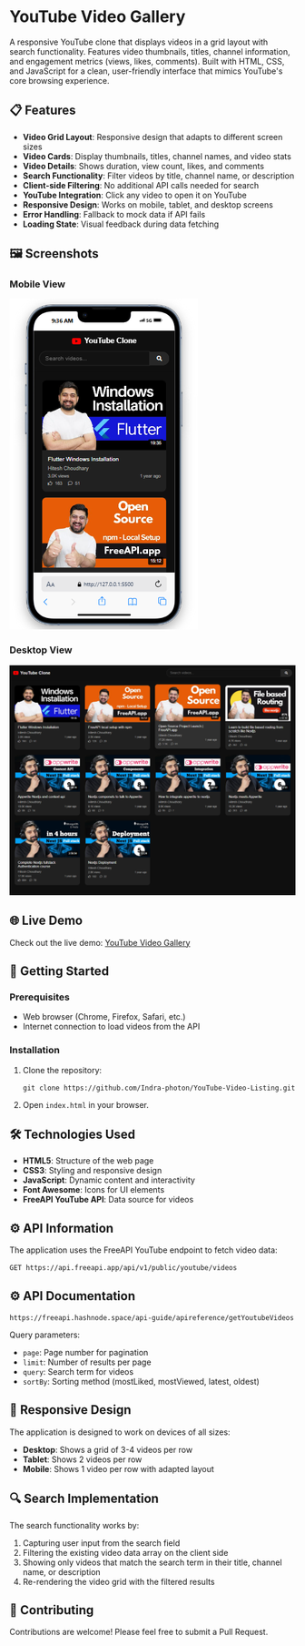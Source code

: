 # YouTube Video Gallery

A responsive YouTube clone that displays videos in a grid layout with search functionality. Features video thumbnails, titles, channel information, and engagement metrics (views, likes, comments). Built with HTML, CSS, and JavaScript for a clean, user-friendly interface that mimics YouTube's core browsing experience.

## 📋 Features

- **Video Grid Layout**: Responsive design that adapts to different screen sizes
- **Video Cards**: Display thumbnails, titles, channel names, and video stats
- **Video Details**: Shows duration, view count, likes, and comments
- **Search Functionality**: Filter videos by title, channel name, or description
- **Client-side Filtering**: No additional API calls needed for search
- **YouTube Integration**: Click any video to open it on YouTube
- **Responsive Design**: Works on mobile, tablet, and desktop screens
- **Error Handling**: Fallback to mock data if API fails
- **Loading State**: Visual feedback during data fetching

## 🖼️ Screenshots

### Mobile View
![Mobile View](/Demos/image-1.png)

### Desktop View
![Desktop View](/Demos/image.png)


## 🌐 Live Demo

Check out the live demo: [YouTube Video Gallery](you-tube-video-listing-beige.vercel.app)

## 🚀 Getting Started

### Prerequisites
- Web browser (Chrome, Firefox, Safari, etc.)
- Internet connection to load videos from the API

### Installation

1. Clone the repository:
   ```
   git clone https://github.com/Indra-photon/YouTube-Video-Listing.git
   ```

3. Open `index.html` in your browser.

## 🛠️ Technologies Used

- **HTML5**: Structure of the web page
- **CSS3**: Styling and responsive design
- **JavaScript**: Dynamic content and interactivity
- **Font Awesome**: Icons for UI elements
- **FreeAPI YouTube API**: Data source for videos

## ⚙️ API Information

The application uses the FreeAPI YouTube endpoint to fetch video data:

```
GET https://api.freeapi.app/api/v1/public/youtube/videos
```
## ⚙️ API Documentation
```
https://freeapi.hashnode.space/api-guide/apireference/getYoutubeVideos
```

Query parameters:
- `page`: Page number for pagination
- `limit`: Number of results per page
- `query`: Search term for videos
- `sortBy`: Sorting method (mostLiked, mostViewed, latest, oldest)

## 📱 Responsive Design

The application is designed to work on devices of all sizes:

- **Desktop**: Shows a grid of 3-4 videos per row
- **Tablet**: Shows 2 videos per row
- **Mobile**: Shows 1 video per row with adapted layout

## 🔍 Search Implementation

The search functionality works by:
1. Capturing user input from the search field
2. Filtering the existing video data array on the client side
3. Showing only videos that match the search term in their title, channel name, or description
4. Re-rendering the video grid with the filtered results

## 🤝 Contributing

Contributions are welcome! Please feel free to submit a Pull Request.
